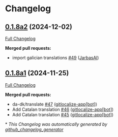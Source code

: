 # Changelog

## [0.1.8a2](https://github.com/OpenVoiceOS/ovos-skill-personal/tree/0.1.8a2) (2024-12-02)

[Full Changelog](https://github.com/OpenVoiceOS/ovos-skill-personal/compare/0.1.8a1...0.1.8a2)

**Merged pull requests:**

- import galician translations [\#49](https://github.com/OpenVoiceOS/ovos-skill-personal/pull/49) ([JarbasAl](https://github.com/JarbasAl))

## [0.1.8a1](https://github.com/OpenVoiceOS/ovos-skill-personal/tree/0.1.8a1) (2024-11-25)

[Full Changelog](https://github.com/OpenVoiceOS/ovos-skill-personal/compare/0.1.7...0.1.8a1)

**Merged pull requests:**

- da-dk/translate [\#47](https://github.com/OpenVoiceOS/ovos-skill-personal/pull/47) ([gitlocalize-app[bot]](https://github.com/apps/gitlocalize-app))
- Add Catalan translation [\#46](https://github.com/OpenVoiceOS/ovos-skill-personal/pull/46) ([gitlocalize-app[bot]](https://github.com/apps/gitlocalize-app))
- Add Catalan translation [\#45](https://github.com/OpenVoiceOS/ovos-skill-personal/pull/45) ([gitlocalize-app[bot]](https://github.com/apps/gitlocalize-app))



\* *This Changelog was automatically generated by [github_changelog_generator](https://github.com/github-changelog-generator/github-changelog-generator)*
